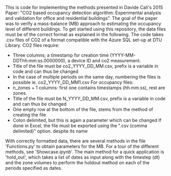 This is code for implementing the methods presented in Davide Cali's 2015 Paper: 
"CO2 based occupancy detection algorithm: Experimental analysis and validation for office and residential buildings".
The goal of the paper was to verify a mass-balance (MB) approach to estimating the occupancy level of different buildings.
To get started using this repository, the data files must be of the correct format as explained in the following.
The code takes .csv files of CO2 of a format compatible with the Azure SQL set-up at DTU
Library. CO2 files require:
- Three columns; a timestamp for creation time (YYYY-MM-DDThh:mm:ss.0000000), a device ID and co2 measurement.
- Title of the file must be co2_YYYY_DD_MM.csv, prefix is a variable in code and can thus be changed 
- In the case of multiple periods on the same day, numbering the files is possible ie. co2_YYYY_DD_MM1.csv
For occupancy files:
- n_zones + 1 columns: first one contains timestamps (hh.mm.ss), rest are zones. 
- Title of the file must be N_YYYY_DD_MM.csv, prefix is a variable in code and can thus be changed 
- One empty row at the bottom of the file, stems from the method of creating the file
- Colon delimited, but this is again a parameter which can be changed
If done in Excel, the file must be exported using the ".csv (comma delimited)" option. despite its name

With correctly formatted data, there are several methods in the file 'Functions.py' to obtain parameters for the MB.
For a tour of the different methods, see 'Showcase.ipynb'. 
The main method for a quick application is 'hold_out', which takes a list of dates as input along with the timestep (dt)
and the zone volumes to perform the holdout method on each of the periods specified as dates.

